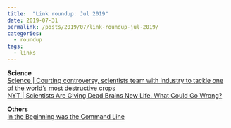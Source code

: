 ```yaml
---
title:  "Link roundup: Jul 2019"
date: 2019-07-31
permalink: /posts/2019/07/link-roundup-jul-2019/
categories: 
  - roundup
tags:
  - links
---
```

  
**Science**  
[Science \| Courting controversy, scientists team with industry to tackle one of the world’s most destructive crops](https://www.sciencemag.org/news/2019/07/courting-controversy-scientists-team-industry-tackle-one-world-s-most-destructive-crops?rss=1)  
[NYT \| Scientists Are Giving Dead Brains New Life. What Could Go Wrong?](https://www.nytimes.com/2019/07/02/magazine/dead-pig-brains-reanimation.html)  
  
**Others**  
[In the Beginning was the Command Line](http://cristal.inria.fr/~weis/info/commandline.html)  
